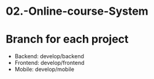 # 02.-Online-course-System

# Branch for each project

- Backend: develop/backend
- Frontend: develop/frontend
- Mobile: develop/mobile
